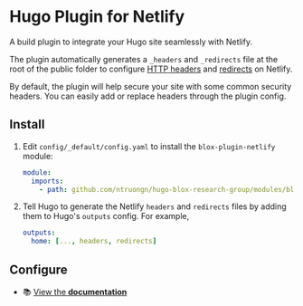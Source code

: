 # Hugo Plugin for Netlify

A build plugin to integrate your Hugo site seamlessly with Netlify.

The plugin automatically generates a `_headers` and `_redirects` file at the root of the public folder to configure [HTTP headers](https://www.netlify.com/docs/headers-and-basic-auth/) and [redirects](https://www.netlify.com/docs/redirects/) on Netlify.

By default, the plugin will help secure your site with some common security headers. You can easily add or replace headers through the plugin config.

## Install

1. Edit `config/_default/config.yaml` to install the `blox-plugin-netlify` module:

   ```yaml
   module:
     imports:
       - path: github.com/ntruongn/hugo-blox-research-group/modules/blox-plugin-netlify
   ```

2. Tell Hugo to generate the Netlify `headers` and `redirects` files by adding them to Hugo's `outputs` config. For example,

   ```yaml
   outputs:
     home: [..., headers, redirects]
   ```

## Configure

- 📚 [View the **documentation**](https://docs.hugoblox.com/hugo-tutorials/security/)
